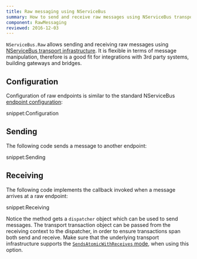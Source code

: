 ```yaml
---
title: Raw messaging using NServiceBus
summary: How to send and receive raw messages using NServiceBus transport infrastructure
component: RawMessaging
reviewed: 2016-12-03
---
```


`NServiceBus.Raw` allows sending and receiving raw messages using [NServiceBus transport infrastructure](/nservicebus/transports/). It is flexible in terms of message manipulation, therefore is a good fit for integrations with 3rd party systems, building gateways and bridges.


## Configuration

Configuration of raw endpoints is similar to the standard NServiceBus [endpoint configuration](/nservicebus/endpoints/specify-endpoint-name.md):

snippet:Configuration


## Sending

The following code sends a message to another endpoint:

snippet:Sending


## Receiving

The following code implements the callback invoked when a message arrives at a raw endpoint:

snippet:Receiving

Notice the method gets a `dispatcher` object which can be used to send messages. The transport transaction object can be passed from the receiving context to the dispatcher, in order to ensure transactions span both send and receive. Make sure that the underlying transport infrastructure supports the [`SendsAtomicWithReceives` mode](/nservicebus/transports/transactions.md#transactions-transport-transaction-sends-atomic-with-receive), when using this option.